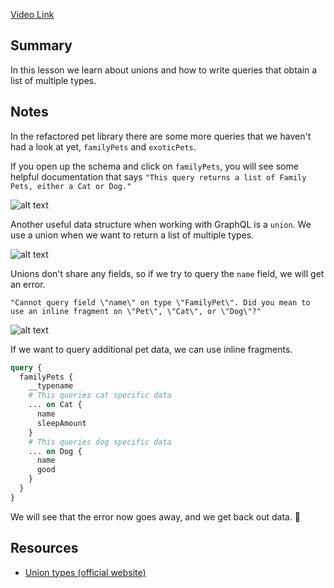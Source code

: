 [Video Link](https://egghead.io/lessons/graphql-query-lists-of-multiple-types-using-a-union-in-graphql)

## Summary

In this lesson we learn about unions and how to write queries that obtain a list of multiple types.

## Notes

In the refactored pet library there are some more queries that we haven't had a look at yet, `familyPets` and `exoticPets`.

If you open up the schema and click on `familyPets`, you will see some helpful documentation that says `"This query returns a list of Family Pets, either a Cat or Dog."`

![alt text](https://i.ibb.co/GFGfLQN/scrnli-1-27-2020-9-48-10-AM.png)

Another useful data structure when working with GraphQL is a `union`. We use a union when we want to return a list of multiple types.

![alt text](https://i.ibb.co/vVm1FRF/scrnli-1-27-2020-9-52-17-AM.png)

Unions don't share any fields, so if we try to query the `name` field, we will get an error.

```
"Cannot query field \"name\" on type \"FamilyPet\". Did you mean to use an inline fragment on \"Pet\", \"Cat\", or \"Dog\"?"
```

![alt text](https://i.ibb.co/zhnjPQ9/scrnli-1-27-2020-9-52-38-AM.png)

If we want to query additional pet data, we can use inline fragments.

```graphql
query {
  familyPets {
    __typename
    # This queries cat specific data
    ... on Cat {
      name
      sleepAmount
    }
    # This queries dog specific data
    ... on Dog {
      name
      good
    }
  }
}
```

We will see that the error now goes away, and we get back out data. 🥳

## Resources

- [Union types (official website)](https://graphql.org/learn/schema/#union-types)
